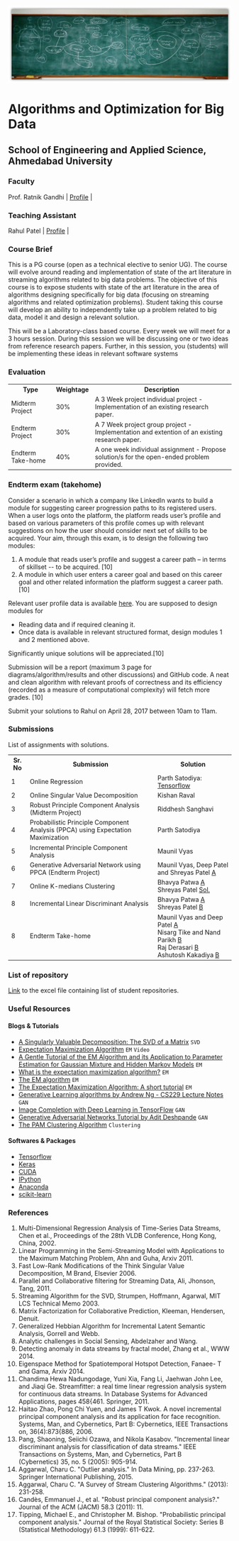 ![ConceptMap](./images/cover2.jpg)

# Algorithms and Optimization for Big Data
## School of Engineering and Applied Science, Ahmedabad University

### Faculty
Prof. Ratnik Gandhi | [Profile](https://ahduni.edu.in/seas/people/faculty/ratnik-gandhi) |
### Teaching Assistant
Rahul Patel | [Profile](https://rahulptel.github.io) |
### Course Brief
This is a PG course (open as a technical elective to senior UG). The course will evolve around reading and implementation of state of the art literature in streaming algorithms related to big data problems. The objective of this course is to expose students with state of the art literature in the area of algorithms designing specifically for big data (focusing on streaming algorithms and related optimization problems). Student taking this course will develop an ability to independently take up a problem related to big data, model it and design a relevant solution.

This will be a Laboratory-class based course. Every week we will meet for a 3 hours session. During this session we will be discussing one or two ideas from reference research papers. Further, in this session, you (students) will be implementing these ideas in relevant software systems

### Evaluation
<table>
  <th>Type</th>
  <th>Weightage</th>
  <th>Description</th>
  
  <tr>
  <td>Midterm Project</td>
  <td>30%</td>
  <td>A 3 Week project individual project - Implementation of an existing research paper.</td>
  </tr>
  
  <tr>  
  <td>Endterm Project</td>
  <td>30%</td>
  <td>A 7 Week project group project - Implementation and extention of an existing research paper.</td>
  </tr>
  
  <tr>  
  <td>Endterm Take-home</td>
  <td>40%</td>
  <td>A one week individual assignment - Propose solution/s for the open-ended problem provided.</td>
  </tr>
</table>

### Endterm exam (takehome)

Consider a scenario in which a company like LinkedIn wants to build a module for suggesting career progression paths to its registered users. When a user logs onto the platform, the platform reads user’s profile and based on various parameters of this profile comes up with relevant suggestions on how the user should consider next set of skills to be acquired. Your aim, through this exam, is to design the following two modules:

1. A module that reads user’s profile and suggest a career path – in terms of skillset -- to be acquired. [10]
2. A module in which user enters a career goal and based on this career goal and other related information the platform suggest a career path.[10]

Relevant user profile data is available [here](www.google.com). You are supposed to design modules for
- Reading data and if required cleaning it.
- Once data is available in relevant structured format, design modules 1 and 2 mentioned above.

Significantly unique solutions will be appreciated.[10]

Submission will be a report (maximum 3 page for diagrams/algorithm/results and other discussions) and GitHub code. A neat and clean algorithm with relevant proofs of correctness and its efficiency (recorded as a measure of computational complexity) will fetch more grades. [10]

Submit your solutions to Rahul on April 28, 2017 between 10am to 11am.

### Submissions

List of assignments with solutions.

<table>
  <th>Sr. No</th>
  <th>Submission</th>
  <th>Solution</th>
  
  <tr>
  <td>1</td>
  <td>Online Regression</td>
  <td>Parth Satodiya: <a href="https://www.tensorflow.org">Tensorflow</a> </td>
  </tr>
  
  <tr>  
  <td>2</td>
  <td>Online Singular Value Decomposition</td>
  <td>Kishan Raval</td>
  </tr>
  
  <tr>  
  <td>3</td>
  <td>Robust Principle Component Analysis (Midterm Project)</td>
  <td>Riddhesh Sanghavi</td>
  </tr>
  
  <tr>  
  <td>4</td>
  <td>Probabilistic Principle Component Analysis (PPCA) using Expectation Maximization</td>
  <td>Parth Satodiya</td>
  </tr>
  
  <tr>  
  <td>5</td>
  <td>Incremental Principle Component Analysis</td>
  <td>Maunil Vyas</td>
  </tr>
  
  <tr>  
  <td>6</td>
  <td>Generative Adversarial Network using PPCA (Endterm Project)</td>
  <td>Maunil Vyas, Deep Patel and Shreyas Patel <a href="">A</a>  
  </td>
  </tr>
  
  <tr>  
  <td>7</td>
  <td>Online K-medians Clustering</td>
  <td>Bhavya Patwa <a href="">A</a><br>
  Shreyas Patel <a href="http://github.com/shreyaspatel25/PAM_Clustering_Algorithm">Sol.</a><br>
  </td>
  </tr>
  
  <tr>  
  <td>8</td>
  <td>Incremental Linear Discriminant Analysis</td>
  <td>Bhavya Patwa <a href="">A</a><br>
  Shreyas Patel <a href="">B</a><br>
  </td>
  </tr>
  
  
  <tr>  
  <td>8</td>
  <td>Endterm Take-home</td>
  <td>Maunil Vyas and Deep Patel <a href="">A</a><br>
  Nisarg Tike and Nand Parikh <a href="">B</a><br>
  Raj Derasari <a href="">B</a><br>
  Ashutosh Kakadiya <a href="">B</a><br>
  </td>
  </tr>    
</table>

### List of repository
[Link](https://www.google.com) to the excel file containing list of student repositories.

### Useful Resources

#### Blogs & Tutorials
- [A Singularly Valuable Decomposition: The SVD of a Matrix](http://www-users.math.umn.edu/~lerman/math5467/svd.pdf) `SVD`
- [Expectation Maximization Algorithm](https://www.youtube.com/watch?v=3JYcCbO5s6M&index=1&list=PLBv09BD7ez_7beI0_fuE96lSbsr_8K8YD) `EM` `Video`
- [A Gentle Tutorial of the EM Algorithm and its Application to Parameter Estimation for Gaussian Mixture and Hidden Markov Models](http://melodi.ee.washington.edu/people/bilmes/mypapers/em.pdf) `EM`
- [What is the expectation maximization algorithm?](http://www.cmi.ac.in/~madhavan/courses/datamining12/reading/em-tutorial.pdf) `EM`
- [The EM algorithm](http://cs229.stanford.edu/notes/cs229-notes8.pdf) `EM`
- [The Expectation Maximization Algorithm: A short tutorial](https://www.cs.utah.edu/~piyush/teaching/EM_algorithm.pdf) `EM`
- [Generative Learning algorithms by Andrew Ng - CS229 Lecture Notes](http://cs229.stanford.edu/notes/cs229-notes2.pdf) `GAN`
- [Image Completion with Deep Learning in TensorFlow](http://bamos.github.io/2016/08/09/deep-completion/) `GAN`
- [Generative Adversarial Networks Tutorial by Adit Deshpande](https://github.com/adeshpande3/Generative-Adversarial-Networks) `GAN`
- [The PAM Clustering Algorithm](http://www.cs.umb.edu/cs738/pam1.pdf) `Clustering`

#### Softwares & Packages
- [Tensorflow](https://www.tensorflow.org)
- [Keras](https://keras.io/)
- [CUDA](http://www.nvidia.com/object/cuda_home_new.html)
- [IPython](https://ipython.org/ipython-doc/3/interactive/tutorial.html)
- [Anaconda](https://www.continuum.io/downloads)
- [scikit-learn](http://scikit-learn.org/stable/)

### References

1. Multi-Dimensional Regression Analysis of Time-Series Data Streams, Chen et al., Proceedings of the 28th VLDB Conference, Hong Kong, China, 2002.
2. Linear Programming in the Semi-Streaming Model with Applications to the Maximum Matching Problem, Ahn and Guha, Arxiv 2011.
3. Fast Low-Rank Modifications of the Think Singular Value Decomposition, M Brand, Elsevier 2006.
4. Parallel and Collaborative filtering for Streaming Data, Ali, Jhonson, Tang, 2011.
5. Streaming Algorithm for the SVD, Strumpen, Hoffmann, Agarwal, MIT LCS Technical Memo 2003.
6. Matrix Factorization for Collaborative Prediction, Kleeman, Hendersen, Denuit.
7. Generalized Hebbian Algorithm for Incremental Latent Semantic Analysis, Gorrell and Webb.
8. Analytic challenges in Social Sensing, Abdelzaher and Wang.
9. Detecting anomaly in data streams by fractal model, Zhang et al., WWW 2014.
10. Eigenspace Method for Spatiotemporal Hotspot Detection, Fanaee- T and Gama, Arxiv 2014.
11. Chandima Hewa Nadungodage, Yuni Xia, Fang Li, Jaehwan John Lee, and Jiaqi Ge. Streamfitter: a real time linear regression analysis system for continuous data streams. In Database Systems for Advanced Applications, pages 458{461. Springer, 2011.
12. Haitao Zhao, Pong Chi Yuen, and James T Kwok. A novel incremental principal component analysis and its application for face recognition. Systems, Man, and Cybernetics, Part B: Cybernetics, IEEE Transactions on, 36(4):873{886, 2006.
13. Pang, Shaoning, Seiichi Ozawa, and Nikola Kasabov. "Incremental linear discriminant analysis for classification of data streams." IEEE Transactions on Systems, Man, and Cybernetics, Part B (Cybernetics) 35, no. 5 (2005): 905-914.
14. Aggarwal, Charu C. "Outlier analysis." In Data Mining, pp. 237-263. Springer International Publishing, 2015.
15. Aggarwal, Charu C. "A Survey of Stream Clustering Algorithms." (2013): 231-258.
16. Candès, Emmanuel J., et al. "Robust principal component analysis?." Journal of the ACM (JACM) 58.3 (2011): 11.
17. Tipping, Michael E., and Christopher M. Bishop. "Probabilistic principal component analysis." Journal of the Royal Statistical Society: Series B (Statistical Methodology) 61.3 (1999): 611-622.
